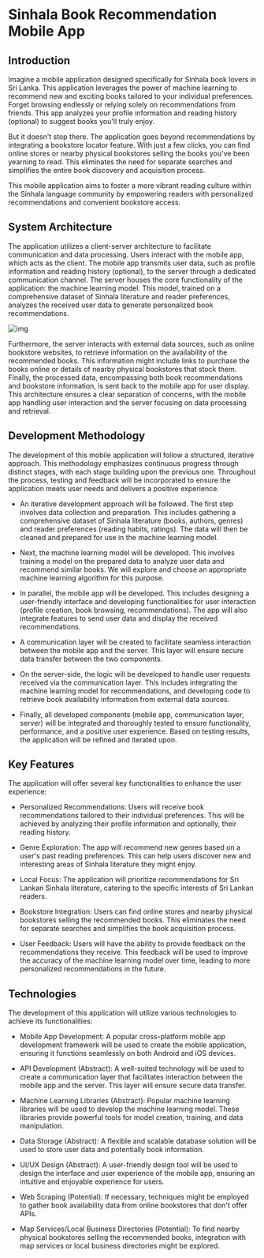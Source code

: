 # Sinhala Book Recommendation Mobile App

## Introduction

Imagine a mobile application designed specifically for Sinhala book lovers in Sri Lanka. This application leverages the power of 
machine learning to recommend new and exciting books tailored to your individual preferences. Forget browsing endlessly or relying 
solely on recommendations from friends. This app analyzes your profile information and reading history (optional) to suggest books 
you'll truly enjoy.

But it doesn't stop there. The application goes beyond recommendations by integrating a bookstore locator feature. With just a 
few clicks, you can find online stores or nearby physical bookstores selling the books you've been yearning to read. This eliminates 
the need for separate searches and simplifies the entire book discovery and acquisition process.

This mobile application aims to foster a more vibrant reading culture within the Sinhala language community by empowering readers 
with personalized recommendations and convenient bookstore access.

## System Architecture

The application utilizes a client-server architecture to facilitate communication and data processing. Users interact with the mobile 
app, which acts as the client. The mobile app transmits user data, such as profile information and reading history (optional), to the 
server through a dedicated communication channel. The server houses the core functionality of the application: the machine learning 
model. This model, trained on a comprehensive dataset of Sinhala literature and reader preferences, analyzes the received user data 
to generate personalized book recommendations.

![img](https://github.com/isurudayananda/sinhala-book-recommender/raw/main/img.png)

Furthermore, the server interacts with external data sources, such as online bookstore websites, to retrieve information on the 
availability of the recommended books. This information might include links to purchase the books online or details of nearby physical 
bookstores that stock them. Finally, the processed data, encompassing both book recommendations and bookstore information, is sent back 
to the mobile app for user display. This architecture ensures a clear separation of concerns, with the mobile app handling user 
interaction and the server focusing on data processing and retrieval.

## Development Methodology

The development of this mobile application will follow a structured, iterative approach. This methodology emphasizes continuous progress 
through distinct stages, with each stage building upon the previous one. Throughout the process, testing and feedback will be 
incorporated to ensure the application meets user needs and delivers a positive experience.


- An iterative development approach will be followed. The first step involves data collection and preparation. This includes gathering 
a comprehensive dataset of Sinhala literature (books, authors, genres) and reader preferences (reading habits, ratings). The data 
will then be cleaned and prepared for use in the machine learning model.

- Next, the machine learning model will be developed. This involves training a model on the prepared data to analyze user data and 
recommend similar books. We will explore and choose an appropriate machine learning algorithm for this purpose.

- In parallel, the mobile app will be developed. This includes designing a user-friendly interface and developing functionalities 
for user interaction (profile creation, book browsing, recommendations). The app will also integrate features to send user data 
and display the received recommendations.

- A communication layer will be created to facilitate seamless interaction between the mobile app and the server. This layer will 
ensure secure data transfer between the two components.

- On the server-side, the logic will be developed to handle user requests received via the communication layer. This includes 
integrating the machine learning model for recommendations, and developing code to retrieve book availability information from 
external data sources.

- Finally, all developed components (mobile app, communication layer, server) will be integrated and thoroughly tested to ensure 
functionality, performance, and a positive user experience. Based on testing results, the application will be refined and iterated 
upon.

## Key Features

The application will offer several key functionalities to enhance the user experience:

- Personalized Recommendations: Users will receive book recommendations tailored to their individual preferences. This will be achieved 
by analyzing their profile information and optionally, their reading history.

- Genre Exploration: The app will recommend new genres based on a user's past reading preferences. This can help users discover new and 
interesting areas of Sinhala literature they might enjoy.

- Local Focus: The application will prioritize recommendations for Sri Lankan Sinhala literature, catering to the specific interests of 
Sri Lankan readers.

- Bookstore Integration: Users can find online stores and nearby physical bookstores selling the recommended books. This eliminates the 
need for separate searches and simplifies the book acquisition process.

- User Feedback: Users will have the ability to provide feedback on the recommendations they receive. This feedback will be used to improve 
the accuracy of the machine learning model over time, leading to more personalized recommendations in the future.

## Technologies

The development of this application will utilize various technologies to achieve its functionalities:

- Mobile App Development: A popular cross-platform mobile app development framework will be used to create the mobile application, ensuring it functions seamlessly on both Android and iOS devices.

- API Development (Abstract): A well-suited technology will be used to create a communication layer that facilitates interaction between 
the mobile app and the server. This layer will ensure secure data transfer.

- Machine Learning Libraries (Abstract): Popular machine learning libraries will be used to develop the machine learning model. These 
libraries provide powerful tools for model creation, training, and data manipulation.

- Data Storage (Abstract): A flexible and scalable database solution will be used to store user data and potentially book information.

- UI/UX Design (Abstract): A user-friendly design tool will be used to design the interface and user experience of the mobile app, ensuring an intuitive and enjoyable experience for users.

- Web Scraping (Potential): If necessary, techniques might be employed to gather book availability data from online bookstores that don't 
offer APIs.

- Map Services/Local Business Directories (Potential): To find nearby physical bookstores selling the recommended books, integration with 
map services or local business directories might be explored.
